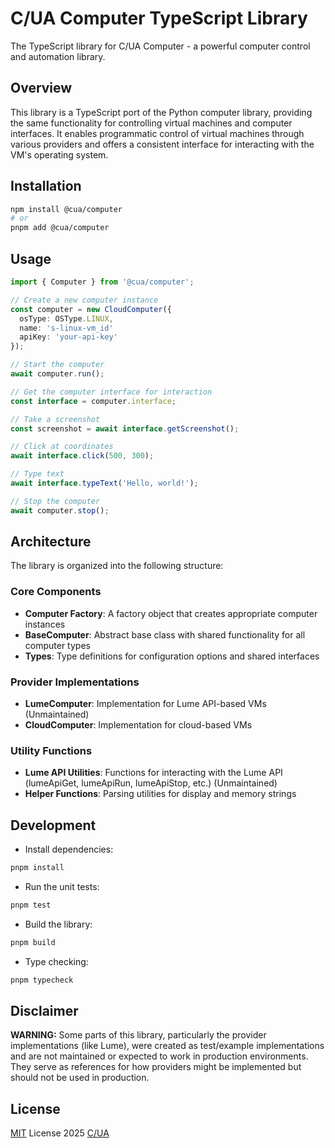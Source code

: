 # C/UA Computer TypeScript Library

The TypeScript library for C/UA Computer - a powerful computer control and automation library.

## Overview

This library is a TypeScript port of the Python computer library, providing the same functionality for controlling virtual machines and computer interfaces. It enables programmatic control of virtual machines through various providers and offers a consistent interface for interacting with the VM's operating system.

## Installation

```bash
npm install @cua/computer
# or
pnpm add @cua/computer
```

## Usage

```typescript
import { Computer } from '@cua/computer';

// Create a new computer instance
const computer = new CloudComputer({
  osType: OSType.LINUX,
  name: 's-linux-vm_id'
  apiKey: 'your-api-key'
});

// Start the computer
await computer.run();

// Get the computer interface for interaction
const interface = computer.interface;

// Take a screenshot
const screenshot = await interface.getScreenshot();

// Click at coordinates
await interface.click(500, 300);

// Type text
await interface.typeText('Hello, world!');

// Stop the computer
await computer.stop();
```

## Architecture

The library is organized into the following structure:

### Core Components

- **Computer Factory**: A factory object that creates appropriate computer instances
- **BaseComputer**: Abstract base class with shared functionality for all computer types
- **Types**: Type definitions for configuration options and shared interfaces

### Provider Implementations

- **LumeComputer**: Implementation for Lume API-based VMs (Unmaintained)
- **CloudComputer**: Implementation for cloud-based VMs

### Utility Functions

- **Lume API Utilities**: Functions for interacting with the Lume API (lumeApiGet, lumeApiRun, lumeApiStop, etc.) (Unmaintained)
- **Helper Functions**: Parsing utilities for display and memory strings

## Development

- Install dependencies:

```bash
pnpm install
```

- Run the unit tests:

```bash
pnpm test
```

- Build the library:

```bash
pnpm build
```

- Type checking:

```bash
pnpm typecheck
```

## Disclaimer

**WARNING:** Some parts of this library, particularly the provider implementations (like Lume), were created as test/example implementations and are not maintained or expected to work in production environments. They serve as references for how providers might be implemented but should not be used in production.

## License

[MIT](./LICENSE) License 2025 [C/UA](https://github.com/trycua)
